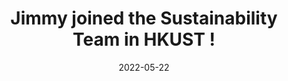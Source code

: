 ---
layout: post
title: Jimmy joined the Sustainability Team in HKUST !
date: 2022-05-22
inline: true
related_posts: false
---